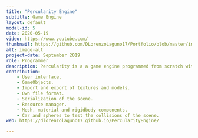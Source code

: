 ```yaml
---
title: "Percularity Engine"
subtitle: Game Engine
layout: default
modal-id: 5
date: 2020-05-19
video: https://www.youtube.com/
thumbnail: https://github.com/DLorenzoLaguno17/Portfolio/blob/master/img/portfolio/Percularity.gif?raw=true
alt: image-alt
project-date: September 2019
role: Programmer
description: Percularity is a a game engine programmed from scratch with C++ using open third-party libraries. It was developed in third course by two students. The purpouse of the subject was to build a game engine useful enough it could allow us to develop a game with the whole class as a big team. Using pairs, each team developed their own version of the program with the idea of mergeing the best parts of each of them into the best game engine we could get.
contribution: 
    - User interface.
    - GameObjects.
    - Import and export of textures and models.
    - Own file format.
    - Serialization of the scene.
    - Resource manager.
    - Mesh, material and rigidbody components.
    - Car and spheres to test the collisions of the scene.
web: https://dlorenzolaguno17.github.io/PercularityEngine/

---
```

